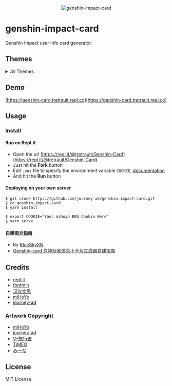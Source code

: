 <p align="center"><img src="https://genshin-card.getloli.com/detail/2/160596100.png" alt="genshin-impact-card"></p>

# genshin-impact-card

Genshin Impact user info card generator.

## Themes

<details>
<summary>All Themes</summary>

![](https://genshin-card.getloli.com/detail/0/160596100.png)
![](https://genshin-card.getloli.com/detail/1/160596100.png)
![](https://genshin-card.getloli.com/detail/2/160596100.png)
![](https://genshin-card.getloli.com/detail/3/160596100.png)
![](https://genshin-card.getloli.com/detail/4/160596100.png)
![](https://genshin-card.getloli.com/detail/5/160596100.png)
![](https://genshin-card.getloli.com/detail/6/160596100.png)
![](https://genshin-card.getloli.com/detail/7/160596100.png)
![](https://genshin-card.getloli.com/detail/8/160596100.png)
![](https://genshin-card.getloli.com/detail/9/160596100.png)
![](https://genshin-card.getloli.com/detail/10/160596100.png)
![](https://genshin-card.getloli.com/detail/11/160596100.png)
![](https://genshin-card.getloli.com/detail/12/160596100.png)
![](https://genshin-card.getloli.com/detail/13/160596100.png)
![](https://genshin-card.getloli.com/detail/14/160596100.png)
![](https://genshin-card.getloli.com/detail/15/160596100.png)
![](https://genshin-card.getloli.com/detail/16/160596100.png)
![](https://genshin-card.getloli.com/detail/17/160596100.png)
![](https://genshin-card.getloli.com/detail/18/160596100.png)
![](https://genshin-card.getloli.com/detail/19/160596100.png)
![](https://genshin-card.getloli.com/detail/20/160596100.png)
![](https://genshin-card.getloli.com/detail/21/160596100.png)
![](https://genshin-card.getloli.com/detail/22/160596100.png)
![](https://genshin-card.getloli.com/detail/23/160596100.png)
![](https://genshin-card.getloli.com/detail/24/160596100.png)
![](https://genshin-card.getloli.com/detail/25/160596100.png)
![](https://genshin-card.getloli.com/detail/26/160596100.png)
![](https://genshin-card.getloli.com/detail/27/160596100.png)
![](https://genshin-card.getloli.com/detail/28/160596100.png)
![](https://genshin-card.getloli.com/detail/29/160596100.png)
![](https://genshin-card.getloli.com/detail/30/160596100.png)
![](https://genshin-card.getloli.com/detail/31/160596100.png)
![](https://genshin-card.getloli.com/detail/32/160596100.png)
![](https://genshin-card.getloli.com/detail/33/160596100.png)
![](https://genshin-card.getloli.com/detail/34/160596100.png)
![](https://genshin-card.getloli.com/detail/35/160596100.png)
![](https://genshin-card.getloli.com/detail/36/160596100.png)
![](https://genshin-card.getloli.com/detail/37/160596100.png)
![](https://genshin-card.getloli.com/detail/38/160596100.png)
![](https://genshin-card.getloli.com/detail/39/160596100.png)

</details>

## Demo

[https://genshin-card.tretrauit.repl.co](https://genshin-card.tretrauit.repl.co)

## Usage

### Install

#### Run on Repl.it

-   Open the url [https://repl.it/@tretrauit/Genshin-Card](https://repl.it/@tretrauit/Genshin-Card)
-   Just hit the **Fork** button
-   Edit `.env` file to specify the environment variable `COOKIE`, [documentation](https://docs.repl.it/repls/secret-keys)
-   And hit the **Run** button

#### Deploying on your own server

```shell
$ git clone https://github.com/journey-ad/genshin-impact-card.git
$ cd genshin-impact-card
$ yarn install

$ export COOKIE="Your mihoyo BBS Cookie Here"
$ yarn serve
```

#### 自建图文指南

-   By [BlueSkyXN](https://github.com/BlueSkyXN/Genshin-card)
-   [Genshin-card 原神玩家信息小卡片生成器自建指南](https://www.blueskyxn.com/202102/4008.html)

## Credits

-   [repl.it](https://repl.it/)
-   [fontmin](https://github.com/ecomfe/fontmin)
-   [汉仪文黑](https://www.hanyi.com.cn/productdetail.php?id=989&type=0)
-   [miHoYo](https://www.mihoyo.com)
-   [journey-ad](https://github.com/journey-ad)

### Artwork Copyright

-   [miHoYo](https://www.mihoyo.com)
-   [journey-ad](https://github.com/journey-ad)
-   [V–旅行者](https://bbs.nga.cn/read.php?tid=24827770)
-   [TiMEO](https://www.pixiv.net/artworks/86829113)
-   [みーな](https://www.pixiv.net/artworks/85194788)

## License

MIT License
